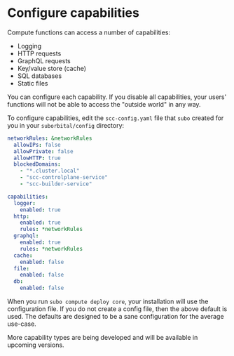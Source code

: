 # Configure capabilities

Compute functions can access a number of capabilities:

* Logging
* HTTP requests
* GraphQL requests
* Key/value store (cache)
* SQL databases
* Static files

You can configure each capability. If you disable all capabilities, your users' functions will not be able to access the "outside world" in any way.

To configure capabilities, edit the `scc-config.yaml` file that `subo` created for you in your `suborbital/config` directory:
```yaml
networkRules: &networkRules
  allowIPs: false
  allowPrivate: false
  allowHTTP: true
  blockedDomains:
    - "*.cluster.local"
    - "scc-controlplane-service"
    - "scc-builder-service"

capabilities:
  logger:
    enabled: true
  http:
    enabled: true
    rules: *networkRules
  graphql:
    enabled: true
    rules: *networkRules
  cache:
    enabled: false
  file:
    enabled: false
  db:
    enabled: false
```

When you run `subo compute deploy core`, your installation will use the configuration file. If you do not create a config file, then the above default is used. The defaults are designed to be a sane configuration for the average use-case.

More capability types are being developed and will be available in upcoming versions.